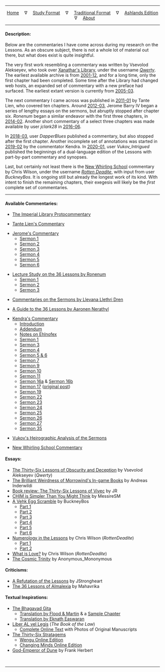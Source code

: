 
---

<!--- Jekyll Page Links -->

<center>
<a href="../index.html">Home</a>
&emsp;&nabla;&emsp;
<a href="index-study.html">Study Format</a>
&emsp;&nabla;&emsp;
<a href="index-traditional.html">Traditional Format</a>
&emsp;&nabla;&emsp;
<a href="index-ashlands.html">Ashlands Edition</a>
&emsp;&nabla;&emsp;
<a href="../about.html">About</a>
</center>

<!--- Markdown Body Below: -->

---

#### Description:

Below are the commentaries I have come across during my research on the Lessons. As an obscure subject, there is not a whole lot of material out there, but what does exist is quite insightful.

The very first work resembling a commentary was written by Vsevolod Alekseyev, who took over [Xanathar's Library][1], under the username [*Qwerty*][2]. The earliest available archive is from [2001-12][3], and for a long time, only the first chapter had been completed. Some time after the Library had changed web hosts, an expanded set of commentary with a new preface had surfaced. The earliest extant version is currently from [2005-03][4].

The next commentary I came across was published in [2011-01][5] by Tante Lien, who covered ten chapters. Around [2012-03][6], Jerome Barry IV began a series of lengthy essays on the sermons, but abruptly stopped after chapter six. *Ronenum* began a similar endeavor with the first three chapters, in [2014-02][7]. Another short commentary of a select three chapters was made available by user *jclark28* in [2016-06][8].

In [2018-03][9], user *DapperBlues* published a commentary, but also stopped after the first chapter. Another incomplete set of annotations was started in [2019-02][10] by the commentator Kendra. In [2020-01][11], user *Vukov_Intrigued* published the beginnings of a dual-language edition of the Lessons with part-by-part commentary and synopses.

Last, but certainly not least there is the [New Whirling School][12] commentary by Chris Wilson, under the username [*Rotten Deadite*][13], with input from user *BuckneyBos*. It is ongoing still but already the longest work of its kind. With intent to finish the remaining chapters, their exegesis will likely be the *first* complete set of commentaries.

[1]: https://web.archive.org/web/20010124070200if_/http://www.m0use.net/~xanathar/
[2]: https://web.archive.org/web/20010304193342/http://www.m0use.net:80/~xanathar/whatsupwithxan.html
[3]: https://web.archive.org/web/20011210022922/http://www.m0use.net:80/~xanathar/es/mwbooks/lessons.html
[4]: https://web.archive.org/web/20030119213440/http://www.m0use.net:80/~xanathar/mwbooks/lessons.shtml
[5]: https://www.imperial-library.info/content/first-time-sermons
[6]: https://jeromeiv-blog.tumblr.com/search/36+lessons
[7]: https://tamrielvault.com/groups/topic/view/group_id/1/topic_id/3628
[8]: https://www.tamriel-rebuilt.org/forum/tribunal-exegesiscommentary
[9]: https://www.eso-rp.com/forum/m/9324623/viewthread/31783221-guide-to-36-lessons-by-buoyant-armiger-aaronen-nerathyl-wip-seminsfw
[10]: https://trinimac.tumblr.com/post/182990267524/if-i-am-to-annotate-the-lessons-id-be-skipping
[11]: https://old.reddit.com/r/Everything_ALMSIVI/comments/eo3dmf/heirographic_cannon_sermon_one_analysis_fact/
[12]: https://www.newwhirlingschool.com/
[13]: http://www.rottendeadite.com/

---

#### Available Commentaries:

- [The Imperial Library Protocommentary][14]

[14]: https://web.archive.org/web/20030119213440/http://www.m0use.net:80/~xanathar/mwbooks/lessons.shtml

- [Tante Lien's Commentary][15]

[15]: https://www.imperial-library.info/content/first-time-sermons

- [Jerome's Commentary][16]
  - [Sermon 1][17]
  - [Sermon 2][18]
  - [Sermon 3][19]
  - [Sermon 4][20]
  - [Sermon 5][21]
  - [Sermon 6][22]

[16]: https://jeromeiv-blog.tumblr.com/search/lessons
[17]: https://jeromeiv-blog.tumblr.com/post/19934786003/sermon-1-of-36-lessons-of-vivec-dissection
[18]: https://jeromeiv-blog.tumblr.com/post/19959996140/sermon-2-of-36-lessons-of-vivec-dissection
[19]: https://jeromeiv-blog.tumblr.com/post/19997608963/sermon-3-of-36-lessons-of-vivec-dissection
[20]: https://jeromeiv-blog.tumblr.com/post/20101791537/sermon-4-of-36-lessons-of-vivec-dissection
[21]: https://jeromeiv-blog.tumblr.com/post/20509036079/sermon-5-of-36-lessons-of-vivec-dissection
[22]: https://jeromeiv-blog.tumblr.com/post/25412970836/sermon-6-of-36-lessons-of-vivec-dissection

- [Lecture Study on the 36 Lessons by Ronenum][23]
  - [Sermon 1][23]
  - [Sermon 2][24]
  - [Sermon 3][25]

[23]: https://tamrielvault.com/groups/topic/view/group_id/1/topic_id/3628
[24]: https://tamrielvault.com/groups/topic/view/group_id/1/topic_id/3645
[25]: https://tamrielvault.com/groups/topic/view/group_id/1/topic_id/3766

- [Commentaries on the Sermons by Llevana Llethri Dren][26]

[26]: https://www.tamriel-rebuilt.org/forum/tribunal-exegesiscommentary#post-532:~:text=Llevana%20Llethri%20Dren

- [A Guide to the 36 Lessons by Aaronen Nerathyl][27]

[27]: https://www.eso-rp.com/forum/m/9324623/viewthread/31783221-guide-to-36-lessons-by-buoyant-armiger-aaronen-nerathyl-wip-seminsfw

- [Kendra's Commentary][28]
  - [Introduction][29]
  - [Addendum][30]
  - [Notes on Ehlnofex][31]
  - [Sermon 1][32]
  - [Sermon 3][33]
  - [Sermon 4][34]
  - [Sermon 5 & 6][35]
  - [Sermon 7][36]
  - [Sermon 9][37]
  - [Sermon 10][38]
  - [Sermon 11][39]
  - [Sermon 16a][40] & [Sermon 16b][41]
  - [Sermon 17][42] ([original post][43])
  - [Sermon 19][44]
  - [Sermon 22][45]
  - [Sermon 23][46]
  - [Sermon 24][47]
  - [Sermon 25][48]
  - [Sermon 26][49]
  - [Sermon 27][50]
  - [Sermon 35][51]

[28]: https://trinimac.tumblr.com/tagged/vivec
[29]: https://trinimac.tumblr.com/post/182990267524/if-i-am-to-annotate-the-lessons-id-be-skipping
[30]: https://trinimac.tumblr.com/post/186096989319/as-i-near-my-current-deep-reread-of-the-lessons-im
[31]: https://trinimac.tumblr.com/post/625085262105575424/im-also-not-sure-what-i-think-ae-herma-mora
[32]: https://trinimac.tumblr.com/post/182991147189/36-lessons-of-vivec-annotated-part-1
[33]: https://trinimac.tumblr.com/post/182996273334/36-lessons-of-vivec-annotated-part-2
[34]: https://trinimac.tumblr.com/post/183036792949/36-lessons-of-vivec-annotated-part-3
[35]: https://trinimac.tumblr.com/post/185311013124/36-lessons-of-vivec-annotated-part-4
[36]: https://trinimac.tumblr.com/post/185399291964/36-lessons-of-vivec-annotated-part-5
[37]: https://trinimac.tumblr.com/post/614056900320018432/the-hortator-fought-him-unarmed-grabbing-the
[38]: https://trinimac.tumblr.com/post/185530594154/sermon-ten-annotated
[39]: https://trinimac.tumblr.com/post/638168617281781760/i-wonder-if-mephalas-black-hands-are-like-the
[40]: https://trinimac.tumblr.com/post/185883908259/i-kinda-wonder-if-vivec-ever-told-sotha-sil-what
[41]: https://trinimac.tumblr.com/post/185903330999/something-else-that-strikes-me-about-sermon
[42]: https://trinimac.tumblr.com/post/187331880284/they-walked-farther-and-saw-the-spiked-waters-at
[43]: https://uesp.tumblr.com/post/187328894820/they-walked-farther-and-saw-the-spiked-waters-at
[44]: https://trinimac.tumblr.com/post/185906048484/really-not-sure-the-poem-in-sermon-19-means
[45]: https://trinimac.tumblr.com/post/613980461239353344/boethiah-trinimac-sermon-22-is-kinda-confusing
[46]: https://trinimac.tumblr.com/post/185953862724/sermon-23-annotated
[47]: https://trinimac.tumblr.com/post/185979179764/basically-i-think-all-the-monster-children-vivec
[48]: https://trinimac.tumblr.com/post/185979218844/also-sermon-25-was-basically-all-just-vivec-being
[49]: https://trinimac.tumblr.com/post/185979094559/ok-i-really-oughtnt-keep-blabbering-about-sermons
[50]: https://trinimac.tumblr.com/post/186054304169/the-scripture-of-the-word-first-all-language-is
[51]: https://trinimac.tumblr.com/post/628087905784643584/sermon-35-annotated-the-scripture-of-love

- [Vukov's Heirographic Analysis of the Sermons][52]

[52]: https://old.reddit.com/r/Everything_ALMSIVI/comments/eo3dmf/heirographic_cannon_sermon_one_analysis_fact/

- [New Whirling School Commentary][53]

[53]: https://www.newwhirlingschool.com/

#### Essays:

  - [The Thirty-Six Lessons of Obscurity and Deception][54] by Vsevolod Alekseyev (*Qwerty*)
  - [The Brilliant Weirdness of Morrowind's In-game Books][55] by Andreas Inderwildi
  - [Book review: The Thirty-Six Lessons of Vivec][56] by JR
  - [CHIM is Simpler Than You Might Think][57] by MessireSM
  - [A Vehk Egg Scramble][58] by BuckneyBos
    - [Part 1][58]
    - [Part 2][59]
    - [Part 3][60]
    - [Part 4][61]
    - [Part 5][62]
    - [Part 6][63]
  - [Numerology in the Lessons][64] by Chris Wilson (*RottenDeadite*)
    - [Part 1][64]
    - [Part 2][65]
  - [What is Love?][66] by Chris Wilson (*RottenDeadite*)
  - [The Cosmic Trinity][67] by Anonymous_Mononymous

[54]: https://www.imperial-library.info/content/thirty-six-lessons-obscurity-and-deception
[55]: https://www.eurogamer.net/articles/2019-05-23-the-brilliant-weirdness-of-morrowinds-in-game-literature
[56]: http://www.journeymansretort.com/2015/02/01/book-review-the-thirty-six-lessons-of-vivec/
[57]: https://www.reddit.com/r/teslore/comments/ksg3sc/chim_is_simpler_then_you_might_think_the/
[58]: https://www.reddit.com/r/teslore/comments/4tjmka/a_vekh_egg_scramble_part_i_an_egg_bearing_preamble/
[59]: https://www.reddit.com/r/teslore/comments/4tvlzj/a_vehk_egg_scramble_part_ii_the_pomegranate/
[60]: https://www.reddit.com/r/teslore/comments/4uah5u/a_vehk_egg_scramble_part_iii_an_egg_with_four/
[61]: https://www.reddit.com/r/teslore/comments/4valf7/a_vehk_egg_scramble_part_iv_children_of_egg/
[62]: https://www.reddit.com/r/teslore/comments/4wtnqb/a_vehk_egg_scramble_part_v_the_remaining_beaten/
[63]: https://www.reddit.com/r/teslore/comments/51eb0v/a_vehk_egg_scramble_part_vi_psjjjj_the_endeavor/
[64]: https://www.reddit.com/r/teslore/comments/16cbg6/numerology_in_the_lessons_pt_1/
[65]: https://www.reddit.com/r/teslore/comments/16cbvb/numerology_in_the_lessons_pt_2/
[66]: https://www.reddit.com/r/teslore/comments/18gt8w/what_is_love/
[67]: https://www.reddit.com/r/teslore/comments/2092y5/the_cosmic_trinity/

#### Criticisms:

  - [A Refutation of the Lessons][68] by JStrongheart
  - [The 36 Lessons of Almalexia][69] by Mahavrika

[68]: https://markarthinstitute.wordpress.com/2017/02/06/a-refutation-of-the-lessons/
[69]: https://www.fanfiction.net/s/11379476/1/The-36-Lessons-of-Almalexia

#### Textual Inspirations:

  - [The Bhagavad Gita][70]
    - [Translation by Flood & Martin][71] & a [Sample Chapter][72]
    - [Translation by Eknath Easwaran][73]
  - [Liber AL vel Legis][74] (*The Book of the Law*)
    - [Complete Online Text][75] with Photos of Original Manuscripts
  - [The Thirty-Six Stratagems][76]
    - [Wengu Online Edition][77]
    - [Changing Minds Online Edition][78]
  - [God-Emperor of Dune][79] by Frank Herbert

[70]: https://en.wikipedia.org/wiki/Bhagavad_Gita
[71]: https://wwnorton.com/books/9780393345131
[72]: https://blackbird.vcu.edu/v11n1/poetry/martin_c/gita_page.shtml
[73]: https://www.amazon.com/Bhagavad-Gita-2nd-Eknath-Easwaran/dp/1586380192
[74]: https://en.wikipedia.org/wiki/The_Book_of_the_Law
[75]: https://lib.oto-usa.org/libri/liber0220.html
[76]: https://en.wikipedia.org/wiki/Thirty-Six_Stratagems
[77]: http://wengu.tartarie.com/wg/wengu.php?l=36ji
[78]: http://changingminds.org/disciplines/warfare/36_strategems/36_stratagems.htm
[79]: https://en.wikipedia.org/wiki/God_Emperor_of_Dune

&#8203;

---
